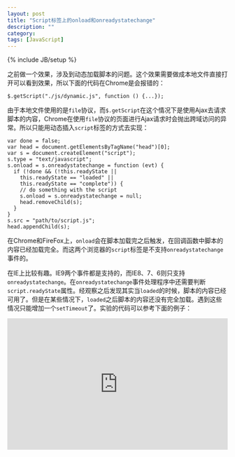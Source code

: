 ```yaml
---
layout: post
title: "Script标签上的onload和onreadystatechange"
description: ""
category: 
tags: [JavaScript]
---
```

{% include JB/setup %}

之前做一个效果，涉及到动态加载脚本的问题。这个效果需要做成本地文件直接打开可以看到效果，所以下面的代码在Chrome是会报错的：

    $.getScript("./js/dynamic.js", function () {...});

由于本地文件使用的是`file`协议，而`$.getScript`在这个情况下是使用Ajax去请求脚本的内容，Chrome在使用`file`协议的页面进行Ajax请求时会抛出跨域访问的异常。所以只能用动态插入`script`标签的方式去实现：

	var done = false;
    var head = document.getElementsByTagName("head")[0];
    var s = document.createElement("script");
    s.type = "text/javascript";
	s.onload = s.onreadystatechange = function (evt) {
      if (!done && (!this.readyState || 
        this.readyState == "loaded" ||
        this.readyState == "complete")) {
        // do something with the script
        s.onload = s.onreadystatechange = null;
        head.removeChild(s);
      }
    }
    s.src = "path/to/script.js";
    head.appendChild(s);

在Chrome和FireFox上，`onload`会在脚本加载完之后触发，在回调函数中脚本的内容已经加载完全。而这两个浏览器的`script`标签是不支持`onreadystatechange`事件的。

在IE上比较有趣。IE9两个事件都是支持的，而IE8、7、6则只支持`onreadystatechange`。在`onreadystatechange`事件处理程序中还需要判断`script.readyState`属性。经观察之后发现其实当`loaded`的时候，脚本的内容已经可用了。但是在某些情况下，`loaded`之后脚本的内容还没有完全加载。遇到这些情况只能增加一个`setTimeout`了。实验的代码可以参考下面的例子：

<iframe width="100%" height="300" src="http://jsfiddle.net/8HY6k/2/embedded/js,result/" allowfullscreen="allowfullscreen" frameborder="0"> </iframe>
